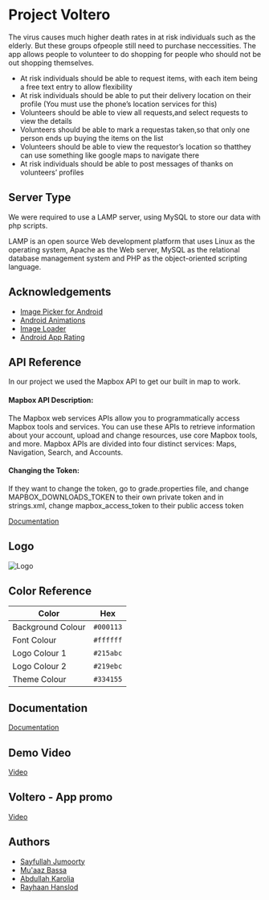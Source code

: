 
# Project Voltero

The virus causes much higher death rates in at risk individuals such as the elderly. But these groups
ofpeople still need to purchase neccessities. The app allows people to volunteer to do shopping for
people who should not be out shopping themselves.
- At risk individuals should be able to request items, with each item being a free text entry to allow flexibility
- At risk individuals should be able to put their delivery location on their profile (You must use the phone’s location services for this)
- Volunteers should be able to view all requests,and select requests to view the details
- Volunteers should be able to mark a requestas taken,so that only one person ends up buying the items on the list
- Volunteers should be able to view the requestor’s location so thatthey can use something like google maps to navigate there
- At risk individuals should be able to post messages of thanks on volunteers’ profiles

## Server Type
We were required to use a LAMP server, using MySQL to store our data with php scripts.


LAMP is an open source Web development platform that uses Linux as the operating system, Apache as the Web server, MySQL as the relational database management system and PHP as the object-oriented scripting language.


## Acknowledgements

 - [Image Picker for Android](https://github.com/Dhaval2404/ImagePicker)
 - [Android Animations](https://github.com/gayanvoice/android-animations)
 - [Image Loader](https://github.com/KaustubhPatange/ImageLoaderView)
 - [Android App Rating](https://github.com/hosseiniSeyRo/android-app-rating)


## API Reference
In our project we used the Mapbox API to get our 
built in map to work.

#### Mapbox API Description:
The Mapbox web services APIs allow you to programmatically 
access Mapbox tools and services. You can use these APIs 
to retrieve information about your account, upload and 
change resources, use core Mapbox tools, and more. Mapbox APIs 
are divided into four distinct services: Maps, Navigation, Search, 
and Accounts.

#### Changing the Token:
If they want to change the token, go to grade.properties 
file, and change 
MAPBOX_DOWNLOADS_TOKEN to their own private token
and in strings.xml, change mapbox_access_token to their public 
access token

[Documentation](https://docs.mapbox.com/)

## Logo
![Logo](https://imgur.com/KN3q7YD.png)
## Color Reference

| Color             | Hex                                                                |
| ----------------- | ------------------------------------------------------------------ |
| Background Colour | `#000113`   |
| Font Colour       | `#ffffff`   |
| Logo Colour 1     | `#215abc`   |
| Logo Colour 2     | `#219ebc`   |
| Theme Colour      | `#334155`   |

<!--
| Color             | Hex                                                                |
| ----------------- | ------------------------------------------------------------------ |
| Background Colour | ![#000113](https://via.placeholder.com/15/000113/000000?text=+) `#000113`  |
| Font Colour       | ![#ffffff](https://via.placeholder.com/15/ffffff?text=+) `#ffffff`   |
| Logo Colour 1     | ![#215abc](https://via.placeholder.com/10/215abc?text=+) #215abc   |
| Logo Colour 2     | ![#219ebc](https://via.placeholder.com/10/219ebc?text=+) #219ebc   |
| Theme Colour      | ![#334155](https://via.placeholder.com/10/334155?text=+) #334155   |

-->



## Documentation

[Documentation](https://drive.google.com/file/d/1oSXgYZEJE2_ihFfqd1qwXi4zrgS0IImw/view?usp=sharing)


## Demo Video

[Video](https://www.youtube.com/watch?v=bbg4S_U7ikM)

## Voltero - App promo

[Video](https://www.youtube.com/watch?v=53X53cIdpsE)

## Authors

- [Sayfullah Jumoorty](https://github.com/SuperSayf)
- [Mu'aaz Bassa](https://github.com/muaazbassa)
- [Abdullah Karolia](https://github.com/akarolia47)
- [Rayhaan Hanslod](https://github.com/rayrsys)

